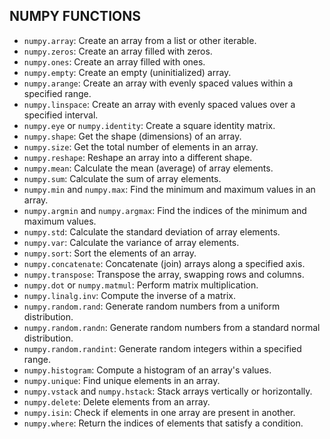 
## NUMPY FUNCTIONS

- `numpy.array`: Create an array from a list or other iterable.
- `numpy.zeros`: Create an array filled with zeros.
- `numpy.ones`: Create an array filled with ones.
- `numpy.empty`: Create an empty (uninitialized) array.
- `numpy.arange`: Create an array with evenly spaced values within a specified range.
- `numpy.linspace`: Create an array with evenly spaced values over a specified interval.
- `numpy.eye` or `numpy.identity`: Create a square identity matrix.
- `numpy.shape`: Get the shape (dimensions) of an array.
- `numpy.size`: Get the total number of elements in an array.
- `numpy.reshape`: Reshape an array into a different shape.
- `numpy.mean`: Calculate the mean (average) of array elements.
- `numpy.sum`: Calculate the sum of array elements.
- `numpy.min` and `numpy.max`: Find the minimum and maximum values in an array.
- `numpy.argmin` and `numpy.argmax`: Find the indices of the minimum and maximum values.
- `numpy.std`: Calculate the standard deviation of array elements.
- `numpy.var`: Calculate the variance of array elements.
- `numpy.sort`: Sort the elements of an array.
- `numpy.concatenate`: Concatenate (join) arrays along a specified axis.
- `numpy.transpose`: Transpose the array, swapping rows and columns.
- `numpy.dot` or `numpy.matmul`: Perform matrix multiplication.
- `numpy.linalg.inv`: Compute the inverse of a matrix.
- `numpy.random.rand`: Generate random numbers from a uniform distribution.
- `numpy.random.randn`: Generate random numbers from a standard normal distribution.
- `numpy.random.randint`: Generate random integers within a specified range.
- `numpy.histogram`: Compute a histogram of an array's values.
- `numpy.unique`: Find unique elements in an array.
- `numpy.vstack` and `numpy.hstack`: Stack arrays vertically or horizontally.
- `numpy.delete`: Delete elements from an array.
- `numpy.isin`: Check if elements in one array are present in another.
- `numpy.where`: Return the indices of elements that satisfy a condition.
